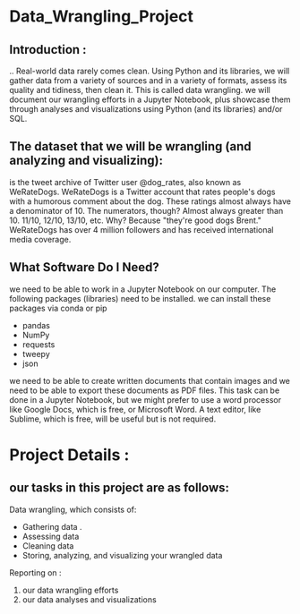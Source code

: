 # Data_Wrangling_Project
## Introduction :
..
Real-world data rarely comes clean. Using Python and its libraries, we will gather data from a variety of sources and in a variety of formats, assess its quality and tidiness, then clean it. This is called data wrangling. we will document our wrangling efforts in a Jupyter Notebook, plus showcase them through analyses and visualizations using Python (and its libraries) and/or SQL.




## The dataset that we will be wrangling (and analyzing and visualizing): 
is the tweet archive of Twitter user @dog_rates, also known as WeRateDogs. WeRateDogs is a Twitter account that rates people's dogs with a humorous comment about the dog. These ratings almost always have a denominator of 10. The numerators, though? Almost always greater than 10. 11/10, 12/10, 13/10, etc. Why? Because "they're good dogs Brent." WeRateDogs has over 4 million followers and has received international media coverage.


## What Software Do I Need?

we need to be able to work in a Jupyter Notebook on our computer. 
    The following packages (libraries) need to be installed. we can install these packages via conda or pip
 - pandas
 - NumPy
 - requests
 - tweepy
 - json

we need to be able to create written documents that contain images and we need to be able to export these documents as PDF files. This task can be done in a Jupyter Notebook, but we might prefer to use a word processor like Google Docs, which is free, or Microsoft Word.
    A text editor, like Sublime, which is free, will be useful but is not required.
    
    
# Project Details : 

## our tasks in this project are as follows:

 Data wrangling, which consists of:
- Gathering data .
- Assessing data
- Cleaning data
- Storing, analyzing, and visualizing your wrangled data

Reporting on :
1) our data wrangling efforts 
2) our data analyses and visualizations

